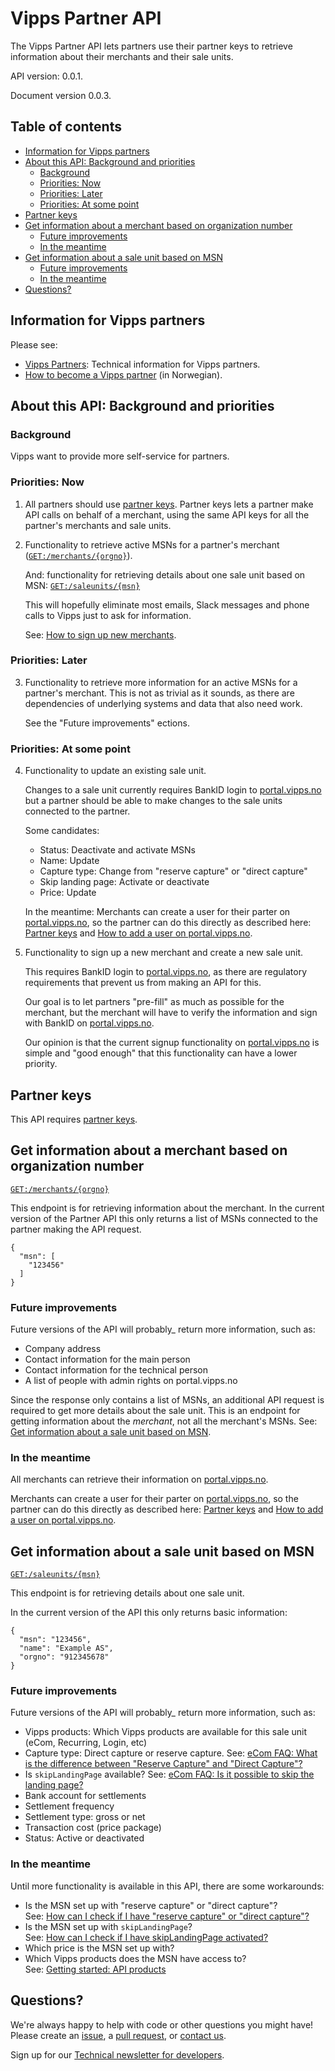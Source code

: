 # Vipps Partner API

The Vipps Partner API lets partners use their partner keys to retrieve information
about their merchants and their sale units.

API version: 0.0.1.

Document version 0.0.3.

## Table of contents

* [Information for Vipps partners](#information-for-vipps-partners)
* [About this API: Background and priorities](#about-this-api-background-and-priorities)
  * [Background](#background)
  * [Priorities: Now](#priorities-now)
  * [Priorities: Later](#priorities-later)
  * [Priorities: At some point](#priorities-at-some-point)
* [Partner keys](#partner-keys)
* [Get information about a merchant based on organization number](#get-information-about-a-merchant-based-on-organization-number)
  * [Future improvements](#future-improvements)
  * [In the meantime](#in-the-meantime)
* [Get information about a sale unit based on MSN](#get-information-about-a-sale-unit-based-on-msn)
  * [Future improvements](#future-improvements)
  * [In the meantime](#in-the-meantime)
* [Questions?](#questions)

## Information for Vipps partners

Please see:
* [Vipps Partners](https://github.com/vippsas/vipps-partner): Technical information for Vipps partners.
* [How to become a Vipps partner](https://vipps.no/developer/bli-partner/) (in Norwegian).

## About this API: Background and priorities

### Background

Vipps want to provide more self-service for partners.

### Priorities: Now

1. All partners should use
   [partner keys](https://github.com/vippsas/vipps-partner#partner-keys).
   Partner keys lets a partner make API calls on behalf of a merchant,
   using the same API keys for all the partner's merchants and sale units.

2. Functionality to retrieve active MSNs for a partner's merchant
   ([`GET:/merchants/{orgno}`](https://vippsas.github.io/vipps-partner-api/#/Merchants/getMerchantDetails)).

   And: functionality for retrieving details about one sale unit based on MSN:
   [`GET:/saleunits/{msn}`](https://vippsas.github.io/vipps-partner-api/#/Salesunits/getMSN)

   This will hopefully eliminate most emails, Slack messages and phone calls to
   Vipps just to ask for information.

   See:
   [How to sign up new merchants](https://github.com/vippsas/vipps-partner#how-to-sign-up-new-merchants).

### Priorities: Later

3. Functionality to retrieve more information for an active MSNs for a partner's
   merchant. This is not as trivial as it sounds, as there are dependencies
   of underlying systems and data that also need work.

   See the "Future improvements" ections.

### Priorities: At some point

4. Functionality to update an existing sale unit.

   Changes to a sale unit currently requires BankID login to
   [portal.vipps.no](https://portal.vipps.no)
   but a partner should be able to make changes to the sale units connected to
   the partner.

   Some candidates:
   * Status: Deactivate and activate MSNs
   * Name: Update
   * Capture type: Change from "reserve capture" or "direct capture"
   * Skip landing page: Activate or deactivate
   * Price: Update

   In the meantime:
   Merchants can create a user for their parter on
   [portal.vipps.no](https://portal.vipps.no),
   so the partner can do this directly
   as described here:
   [Partner keys](https://github.com/vippsas/vipps-partner#partner-keys)
   and
   [How to add a user on portal.vipps.no](https://github.com/vippsas/vipps-partner/blob/main/add-portal-user.md).

5. Functionality to sign up a new merchant and create a new sale unit.

   This requires BankID login to
   [portal.vipps.no](https://portal.vipps.no),
   as there are regulatory requirements that prevent us from making an API for this.

   Our goal is to let partners "pre-fill" as much as possible for the merchant,
   but the merchant will have to verify the information and sign with BankID on
   [portal.vipps.no](https://portal.vipps.no).

   Our opinion is that the current signup functionality on
   [portal.vipps.no](https://portal.vipps.no)
   is simple and "good enough" that this functionality can have a lower priority.

## Partner keys

This API requires
[partner keys](https://github.com/vippsas/vipps-partner#partner-keys).

## Get information about a merchant based on organization number

[`GET:/merchants/{orgno}`](https://vippsas.github.io/vipps-partner-api/#/Merchants/getMerchant)

This endpoint is for retrieving information about the merchant.
In the current version of the Partner API this only returns a list of MSNs
connected to the partner making the API request.

```
{
  "msn": [
    "123456"
  ]
}
```

### Future improvements

Future versions of the API will probably_ return more information, such as:
* Company address
* Contact information for the main person
* Contact information for the technical person
* A list of people with admin rights on portal.vipps.no

Since the response only contains a list of MSNs, an additional API request is
required to get more details about the sale unit.
This is an endpoint for getting information about the _merchant_, not all the
merchant's MSNs.
See:
[Get information about a sale unit based on MSN](#get-information-about-a-sale-unit-based-on-msn).

### In the meantime

All merchants can retrieve their information on
[portal.vipps.no](https://portal.vipps.no).

Merchants can create a user for their parter on
[portal.vipps.no](https://portal.vipps.no),
so the partner can do this directly
as described here:
[Partner keys](https://github.com/vippsas/vipps-partner#partner-keys)
and
[How to add a user on portal.vipps.no](https://github.com/vippsas/vipps-partner/blob/main/add-portal-user.md).

## Get information about a sale unit based on MSN

[`GET:/saleunits/{msn}`](https://vippsas.github.io/vipps-partner-api/#/Salesunits/getMSN)

This endpoint is for retrieving details about one sale unit.

In the current version of the API this only returns basic information:

```
{
  "msn": "123456",
  "name": "Example AS",
  "orgno": "912345678"
}
```

### Future improvements

Future versions of the API will probably_ return more information, such as:
* Vipps products: Which Vipps products are available for this sale unit (eCom, Recurring, Login, etc)
* Capture type: Direct capture or reserve capture. See:
  [eCom FAQ: What is the difference between "Reserve Capture" and "Direct Capture"?](https://github.com/vippsas/vipps-ecom-api/blob/master/vipps-ecom-api-faq.md#what-is-the-difference-between-reserve-capture-and-direct-capture)
* Is `skipLandingPage` available? See:
  [eCom FAQ: Is it possible to skip the landing page?](https://github.com/vippsas/vipps-ecom-api/blob/master/vipps-ecom-api-faq.md#is-it-possible-to-skip-the-landing-page)
* Bank account for settlements
* Settlement frequency
* Settlement type: gross or net
* Transaction cost (price package)
* Status: Active or deactivated

### In the meantime

Until more functionality is available in this API, there are some workarounds:

* Is the MSN set up with "reserve capture" or "direct capture"?  
  See:
  [How can I check if I have "reserve capture" or "direct capture"?](https://github.com/vippsas/vipps-ecom-api/blob/master/vipps-ecom-api-faq.md#how-can-i-check-if-i-have-reserve-capture-or-direct-capture)
* Is the MSN set up with `skipLandingPage`?  
  See:
  [How can I check if I have skipLandingPage activated?](https://github.com/vippsas/vipps-ecom-api/blob/master/vipps-ecom-api-faq.md#how-can-i-check-if-i-have-skiplandingpage-activated)
* Which price is the MSN set up with?
* Which Vipps products does the MSN have access to?  
  See:
  [Getting started: API products](https://github.com/vippsas/vipps-developers/blob/master/vipps-getting-started.md#api-products)

## Questions?

We're always happy to help with code or other questions you might have!
Please create an [issue](https://github.com/vippsas/vipps-api-api/issues),
a [pull request](https://github.com/vippsas/vipps-part-api/pulls),
or [contact us](https://github.com/vippsas/vipps-developers/blob/master/contact.md).

Sign up for our [Technical newsletter for developers](https://github.com/vippsas/vipps-developers/tree/master/newsletters).

